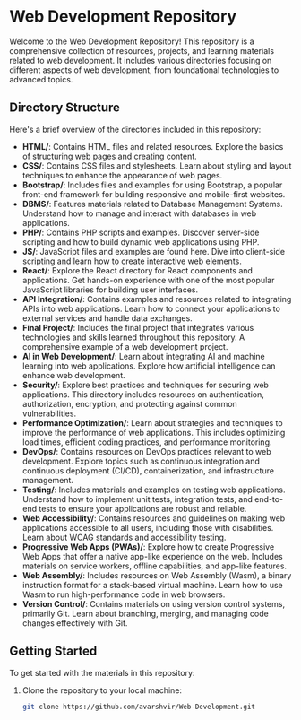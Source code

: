# Web Development Repository

Welcome to the Web Development Repository! This repository is a comprehensive collection of resources, projects, and learning materials related to web development. It includes various directories focusing on different aspects of web development, from foundational technologies to advanced topics.

## Directory Structure

Here's a brief overview of the directories included in this repository:

- **HTML/**: Contains HTML files and related resources. Explore the basics of structuring web pages and creating content.
- **CSS/**: Contains CSS files and stylesheets. Learn about styling and layout techniques to enhance the appearance of web pages.
- **Bootstrap/**: Includes files and examples for using Bootstrap, a popular front-end framework for building responsive and mobile-first websites.
- **DBMS/**: Features materials related to Database Management Systems. Understand how to manage and interact with databases in web applications.
- **PHP/**: Contains PHP scripts and examples. Discover server-side scripting and how to build dynamic web applications using PHP.
- **JS/**: JavaScript files and examples are found here. Dive into client-side scripting and learn how to create interactive web elements.
- **React/**: Explore the React directory for React components and applications. Get hands-on experience with one of the most popular JavaScript libraries for building user interfaces.
- **API Integration/**: Contains examples and resources related to integrating APIs into web applications. Learn how to connect your applications to external services and handle data exchanges.
- **Final Project/**: Includes the final project that integrates various technologies and skills learned throughout this repository. A comprehensive example of a web development project.
- **AI in Web Development/**: Learn about integrating AI and machine learning into web applications. Explore how artificial intelligence can enhance web development.
- **Security/**: Explore best practices and techniques for securing web applications. This directory includes resources on authentication, authorization, encryption, and protecting against common vulnerabilities.
- **Performance Optimization/**: Learn about strategies and techniques to improve the performance of web applications. This includes optimizing load times, efficient coding practices, and performance monitoring.
- **DevOps/**: Contains resources on DevOps practices relevant to web development. Explore topics such as continuous integration and continuous deployment (CI/CD), containerization, and infrastructure management.
- **Testing/**: Includes materials and examples on testing web applications. Understand how to implement unit tests, integration tests, and end-to-end tests to ensure your applications are robust and reliable.
- **Web Accessibility/**: Contains resources and guidelines on making web applications accessible to all users, including those with disabilities. Learn about WCAG standards and accessibility testing.
- **Progressive Web Apps (PWAs)/**: Explore how to create Progressive Web Apps that offer a native app-like experience on the web. Includes materials on service workers, offline capabilities, and app-like features.
- **Web Assembly/**: Includes resources on Web Assembly (Wasm), a binary instruction format for a stack-based virtual machine. Learn how to use Wasm to run high-performance code in web browsers.
- **Version Control/**: Contains materials on using version control systems, primarily Git. Learn about branching, merging, and managing code changes effectively with Git.

## Getting Started

To get started with the materials in this repository:

1. Clone the repository to your local machine:
   ```bash
   git clone https://github.com/avarshvir/Web-Development.git

 
